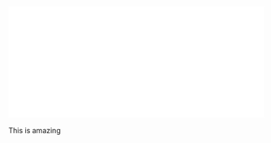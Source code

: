 <!-- HTML approach (better control on size) -->
<img src="https://raw.githubusercontent.com/krishbricks/powerbi_refresh/8870693605980f57bc5026b075bfcfd73ef7537f/app/excalidraw-animate.svg" width="700" />


This is amazing
